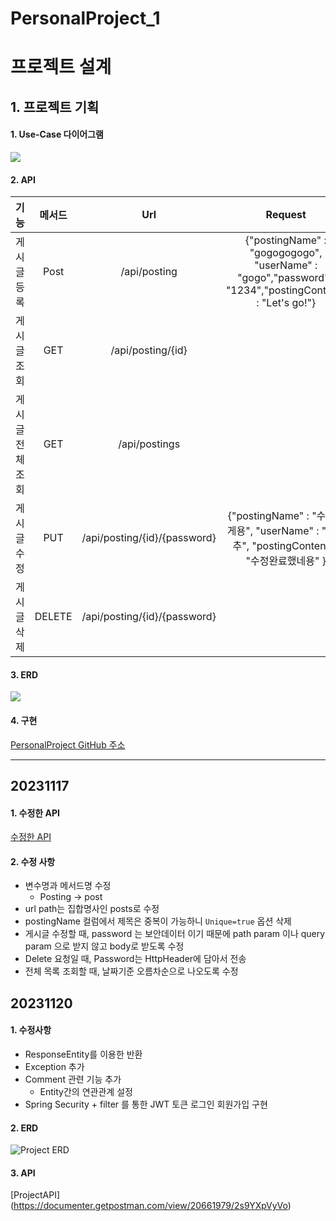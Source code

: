 # PersonalProject_1

# 프로젝트 설계

## 1. 프로젝트 기획

#### 1. Use-Case 다이어그램
![](https://velog.velcdn.com/images/whdrb2643/post/06e9a8c4-71c5-42d8-83ed-f95690c16b20/image.png)

#### 2. API
|기능 |메서드|Url|Request|Response|
|----|:----:|:----:|:----:|:----:|
|게시글 등록	   |Post  |/api/posting     | {"postingName" : "gogogogogo", "userName" : "gogo","password" : "1234","postingContent" : "Let's go!"} |등록된 게시글 |
|게시글 조회	   |GET   |/api/posting/{id}|   | 선택한 게시글 
|게시글 전체 조회|GET   |/api/postings    |   | 게시글 전체 목록
|게시글 수정    |PUT   |/api/posting/{id}/{password} |{"postingName" : "수정할게용", "userName" : "양배추", "postingContent" : "수정완료했네용" }   | 수정된 게시글
|게시글 삭제    |DELETE|/api/posting/{id}/{password}|   | 삭제된 게시글 id값

#### 3. ERD
![](https://velog.velcdn.com/images/whdrb2643/post/eed7f826-d00f-491b-9f12-be682b2c0fa5/image.png)

#### 4. 구현

[PersonalProject GitHub 주소](https://github.com/Kim-Jong-Gyu/PersonalProject_1)

------

## 20231117
#### 1. 수정한 API
[수정한 API](https://documenter.getpostman.com/view/20661979/2s9YXpVyVo)

#### 2. 수정 사항
- 변수명과 메서드명 수정
    - Posting -> post
- url path는 집합명사인 posts로 수정
- postingName 컬럼에서 제목은 중복이 가능하니 `Unique=true` 옵션 삭제
-  게시글 수정할 때, password 는 보안데이터 이기 때문에 path param 이나 query param 으로 받지 않고 body로 받도록 수정
- Delete 요청일 때, Password는 HttpHeader에 담아서 전송
- 전체 목록 조회할 때, 날짜기준 오름차순으로 나오도록 수정

## 20231120

#### 1. 수정사항
- ResponseEntity를 이용한 반환
- Exception 추가
- Comment 관련 기능 추가
    - Entity간의 연관관계 설정 
- Spring Security + filter 를 통한 JWT 토큰 로그인 회원가입 구현

#### 2. ERD
![Project ERD](https://github.com/Kim-Jong-Gyu/PersonalProject_1/assets/62927374/27bf0150-16d3-4cf6-b761-d045586c50e2)

#### 3. API
[ProjectAPI] (https://documenter.getpostman.com/view/20661979/2s9YXpVyVo)
